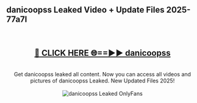 <h2>danicoopss Leaked Video + Update Files 2025- 77a7l</h2>
<br>
<div align="center">
<h2><a href="https://libra.edu.pl?danicoopss" rel="nofollow">🔴 CLICK HERE 🌐==►► danicoopss</a></h2>
<br>
Get danicoopss leaked all content. Now you can access all videos and pictures of danicoopss Leaked. New Updated Files 2025!
<br>
<br>
<a href="https://libra.edu.pl?danicoopss" rel="nofollow" data-target="animated-image.originalLink"><img src="https://i.ibb.co.com/WyWwxjT/player-gif2.gif" alt="danicoopss Leaked OnlyFans" style="max-width: 100%; display: inline-block;" data-target="animated-image.originalImage"></a>
</div>
<br>